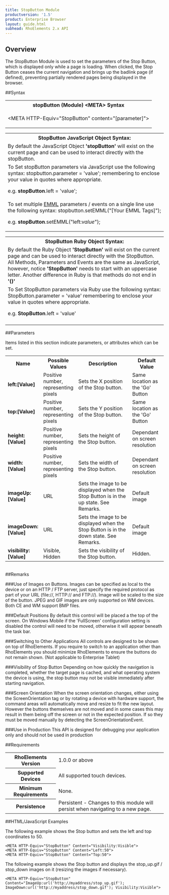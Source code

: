 ```yaml
---
title: StopButton Module
productversion: '1.5'
product: Enterprise Browser
layout: guide.html
subhead: RhoElements 2.x API
---
```


## Overview
The StopButton Module is used to set the parameters of the Stop Button, which is displayed only while a page is loading. When clicked, the Stop Button ceases the current navigation and brings up the badlink page (if defined), preventing partially rendered pages being displayed in the browser.

##Syntax
<table class="re-table"><tr><th class="tableHeading">stopButton (Module) &lt;META&gt; Syntax
</th></tr><tr><td class="clsSyntaxCells clsOddRow"><p>&lt;META HTTP-Equiv="StopButton" content="[parameter]"&gt;</p></td></tr></table>
<table class="re-table"><tr><th class="tableHeading">StopButton JavaScript Object Syntax:</th></tr><tr><td class="clsSyntaxCells clsOddRow">
By default the JavaScript Object <b>'stopButton'</b> will exist on the current page and can be used to interact directly with the stopButton.
</td></tr><tr><td class="clsSyntaxCells clsEvenRow">
To Set stopButton parameters via JavaScript use the following syntax: stopbutton.parameter = 'value'; remembering to enclose your value in quotes where appropriate.  
<P />e.g. <b>stopButton</b>.left = 'value';
</td></tr><tr><td class="clsSyntaxCells clsOddRow">							
To set multiple <a href="/rhoelements/EMMLOverview">EMML</a> parameters / events on a single line use the following syntax: stopbutton.setEMML("[Your EMML Tags]");
<P />
e.g. <b>stopButton</b>.setEMML("left:<i>value</i>");							
</td></tr></table>

<table class="re-table"><tr><th class="tableHeading">StopButton Ruby Object Syntax:</th></tr><tr><td class="clsSyntaxCells clsOddRow">
By default the Ruby Object <b>'StopButton'</b> will exist on the current page and can be used to interact directly with the StopButton. All Methods, Parameters and Events are the same as JavaScript, however, notice <b>'StopButton'</b> needs to start with an uppercase letter. Another difference in Ruby is that methods do not end in <b>'()'</b></td></tr><tr><td class="clsSyntaxCells clsEvenRow">
To Set StopButton parameters via Ruby use the following syntax: StopButton.parameter = 'value' remembering to enclose your value in quotes where appropriate.  
<P />e.g. <b>StopButton</b>.left = 'value'
</td></tr><tr><td class="clsSyntaxCells clsOddRow" /></tr></table>




##Parameters


Items listed in this section indicate parameters, or attributes which can be set.
<table class="re-table"><col width="20%" /><col width="20%" /><col width="38%" /><col width="22%" /><tr><th class="tableHeading">Name</th><th class="tableHeading">Possible Values</th><th class="tableHeading">Description</th><th class="tableHeading">Default Value</th></tr><tr><td class="clsSyntaxCells clsOddRow"><b>left:[Value]
</b></td><td class="clsSyntaxCells clsOddRow">Positive number, representing pixels</td><td class="clsSyntaxCells clsOddRow">Sets the X position of the Stop button.</td><td class="clsSyntaxCells clsOddRow">Same location as the 'Go' Button</td></tr><tr><td class="clsSyntaxCells clsEvenRow"><b>top:[Value]
</b></td><td class="clsSyntaxCells clsEvenRow">Positive number, representing pixels</td><td class="clsSyntaxCells clsEvenRow">Sets the Y position of the Stop button.</td><td class="clsSyntaxCells clsEvenRow">Same location as the 'Go' Button</td></tr><tr><td class="clsSyntaxCells clsOddRow"><b>height:[Value]
</b></td><td class="clsSyntaxCells clsOddRow">Positive number, representing pixels</td><td class="clsSyntaxCells clsOddRow">Sets the height of the Stop button.</td><td class="clsSyntaxCells clsOddRow">Dependant on screen resolution</td></tr><tr><td class="clsSyntaxCells clsEvenRow"><b>width:[Value]
</b></td><td class="clsSyntaxCells clsEvenRow">Positive number, representing pixels</td><td class="clsSyntaxCells clsEvenRow">Sets the width of the Stop button.</td><td class="clsSyntaxCells clsEvenRow">Dependant on screen resolution</td></tr><tr><td class="clsSyntaxCells clsOddRow"><b>imageUp:[Value]
</b></td><td class="clsSyntaxCells clsOddRow">URL</td><td class="clsSyntaxCells clsOddRow">Sets the image to be displayed when the Stop Button is in the up state. See Remarks.</td><td class="clsSyntaxCells clsOddRow">Default image</td></tr><tr><td class="clsSyntaxCells clsEvenRow"><b>imageDown:[Value]
</b></td><td class="clsSyntaxCells clsEvenRow">URL</td><td class="clsSyntaxCells clsEvenRow">Sets the image to be displayed when the Stop Button is in the down state. See Remarks.</td><td class="clsSyntaxCells clsEvenRow">Default image</td></tr><tr><td class="clsSyntaxCells clsOddRow"><b>visibility:[Value]
</b></td><td class="clsSyntaxCells clsOddRow">Visible, Hidden</td><td class="clsSyntaxCells clsOddRow">Sets the visibility of the Stop button.</td><td class="clsSyntaxCells clsOddRow">Hidden.</td></tr></table>
<table class="re-table"><col width="78%" /><col width="8%" /><col width="1%" /><col width="5%" /><col width="1%" /><col width="5%" /><col width="2%" /></table>




##Remarks


###Use of Images on Buttons.
Images can be specified as local to the device or on an HTTP / FTP server, just specify the required protocol as part of your URL (file://\, HTTP:// and FTP://). Image will be scaled to the size of the button. JPEG and GIF images are only supported on WM devices. Both CE and WM support BMP files.


###Default Positions
By default this control will be placed a the top of the screen. On Windows Mobile if the 'FullScreen' configuration setting is disabled the control will need to be moved, otherwise it will appear beneath the task bar.


###Switching to Other Applications
All controls are designed to be shown on top of RhoElements. If you require to switch to an application other than RhoElements you should minimize RhoElements to ensure the buttons do not remain shown. (Not applicable to Enterprise Tablet)


###Visibility of Stop Button
Depending on how quickly the navigation is completed, whether the target page is cached, and what operating system the device is using, the stop button may not be visible immediately after starting navigation.


###Screen Orientation
When the screen orientation changes, either using the ScreenOrientation tag or by rotating a device with hardware support, the command areas will automatically move and resize to fit the new layout. However the buttons themselves are not moved and in some cases this may result in them being off the screen or not in the expected position. If so they must be moved manually by detecting the ScreenOrientationEvent.


###Use in Production
This API is designed for debugging your application only and should not be used in production




##Requirements

<table class="re-table"><tr><th class="tableHeading">RhoElements Version</th><td class="clsSyntaxCell clsEvenRow">1.0.0 or above
</td></tr><tr><th class="tableHeading">Supported Devices</th><td class="clsSyntaxCell clsOddRow">All supported touch devices.</td></tr><tr><th class="tableHeading">Minimum Requirements</th><td class="clsSyntaxCell clsOddRow">None.</td></tr><tr><th class="tableHeading">Persistence</th><td class="clsSyntaxCell clsEvenRow">Persistent - Changes to this module will persist when navigating to a new page.</td></tr></table>


##HTML/JavaScript Examples

The following example shows the Stop button and sets the left and top coordinates to 50.

	<META HTTP-Equiv="StopButton" Content="Visibility:Visible">
	<META HTTP-Equiv="StopButton" Content="Left:50">
	<META HTTP-Equiv="StopButton" Content="Top:50">
					
The following example shows the Stop button and displays the stop_up.gif / stop_down images on it (resizing the images if necessary).

	<META HTTP-Equiv="StopButton" Content="ImageUp:url('http://myaddress/stop_up.gif'); ImageDown:url('http://myaddress/stop_down.gif'); Visibility:Visible">
					





